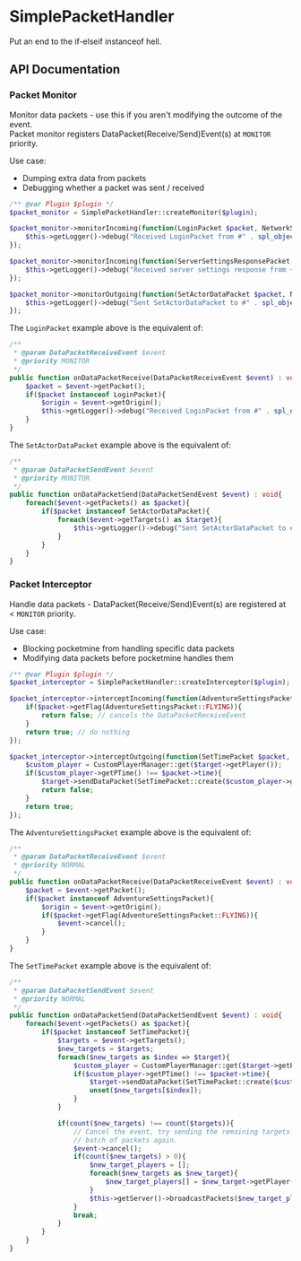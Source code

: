 # SimplePacketHandler

Put an end to the if-elseif instanceof hell.

## API Documentation

### Packet Monitor

Monitor data packets - use this if you aren't modifying the outcome of the event.<br>
Packet monitor registers DataPacket(Receive/Send)Event(s) at `MONITOR` priority.

Use case:

- Dumping extra data from packets
- Debugging whether a packet was sent / received

```php
/** @var Plugin $plugin */
$packet_monitor = SimplePacketHandler::createMonitor($plugin);

$packet_monitor->monitorIncoming(function(LoginPacket $packet, NetworkSession $origin) : void{
	$this->getLogger()->debug("Received LoginPacket from #" . spl_object_id($origin));
});

$packet_monitor->monitorIncoming(function(ServerSettingsResponsePacket $packet, NetworkSession $origin) : void{
	$this->getLogger()->debug("Received server settings response from {$origin->getPlayer()->getName()}");
});

$packet_monitor->monitorOutgoing(function(SetActorDataPacket $packet, NetworkSession $target) : void{
	$this->getLogger()->debug("Sent SetActorDataPacket to #" . spl_object_id($target));
});
```

The `LoginPacket` example above is the equivalent of:

```php
/**
 * @param DataPacketReceiveEvent $event
 * @priority MONITOR
 */
public function onDataPacketReceive(DataPacketReceiveEvent $event) : void{
	$packet = $event->getPacket();
	if($packet instanceof LoginPacket){
		$origin = $event->getOrigin();
		$this->getLogger()->debug("Received LoginPacket from #" . spl_object_id($origin));
	}
}
```

The `SetActorDataPacket` example above is the equivalent of:

```php
/**
 * @param DataPacketSendEvent $event
 * @priority MONITOR
 */
public function onDataPacketSend(DataPacketSendEvent $event) : void{
	foreach($event->getPackets() as $packet){
		if($packet instanceof SetActorDataPacket){
			foreach($event->getTargets() as $target){
				$this->getLogger()->debug("Sent SetActorDataPacket to #" . spl_object_id($target));
			}
		}
	}
}
```

### Packet Interceptor

Handle data packets - DataPacket(Receive/Send)Event(s) are registered at < `MONITOR` priority.

Use case:

- Blocking pocketmine from handling specific data packets
- Modifying data packets before pocketmine handles them

```php
/** @var Plugin $plugin */
$packet_interceptor = SimplePacketHandler::createInterceptor($plugin);

$packet_interceptor->interceptIncoming(function(AdventureSettingsPacket $packet, NetworkSession $origin) : bool{
	if($packet->getFlag(AdventureSettingsPacket::FLYING)){
		return false; // cancels the DataPacketReceiveEvent
	}
	return true; // do nothing
});

$packet_interceptor->interceptOutgoing(function(SetTimePacket $packet, NetworkSession $target) : bool{
	$custom_player = CustomPlayerManager::get($target->getPlayer());
	if($custom_player->getPTime() !== $packet->time){
		$target->sendDataPacket(SetTimePacket::create($custom_player->getPTime()));
		return false;
	}
	return true;
});
```

The `AdventureSettingsPacket` example above is the equivalent of:

```php
/**
 * @param DataPacketReceiveEvent $event
 * @priority NORMAL
 */
public function onDataPacketReceive(DataPacketReceiveEvent $event) : void{
	$packet = $event->getPacket();
	if($packet instanceof AdventureSettingsPacket){
		$origin = $event->getOrigin();
		if($packet->getFlag(AdventureSettingsPacket::FLYING)){
			$event->cancel();
		}
	}
}
```

The `SetTimePacket` example above is the equivalent of:

```php
/**
 * @param DataPacketSendEvent $event
 * @priority NORMAL
 */
public function onDataPacketSend(DataPacketSendEvent $event) : void{
	foreach($event->getPackets() as $packet){
		if($packet instanceof SetTimePacket){
			$targets = $event->getTargets();
			$new_targets = $targets;
			foreach($new_targets as $index => $target){
				$custom_player = CustomPlayerManager::get($target->getPlayer());
				if($custom_player->getPTime() !== $packet->time){
					$target->sendDataPacket(SetTimePacket::create($custom_player->getPTime()));
					unset($new_targets[$index]);
				}
			}

			if(count($new_targets) !== count($targets)){
				// Cancel the event, try sending the remaining targets the
				// batch of packets again.
				$event->cancel();
				if(count($new_targets) > 0){
					$new_target_players = [];
					foreach($new_targets as $new_target){
						$new_target_players[] = $new_target->getPlayer();
					}
					$this->getServer()->broadcastPackets($new_target_players, $event->getPackets());
				}
				break;
			}
		}
	}
}
```
